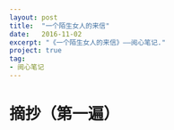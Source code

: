 ```yaml
---
layout: post
title:  "一个陌生女人的来信"
date:   2016-11-02
excerpt: "《一个陌生女人的来信》——阅心笔记."
project: true
tag:
- 阅心笔记 
---
```


# 摘抄（第一遍）
